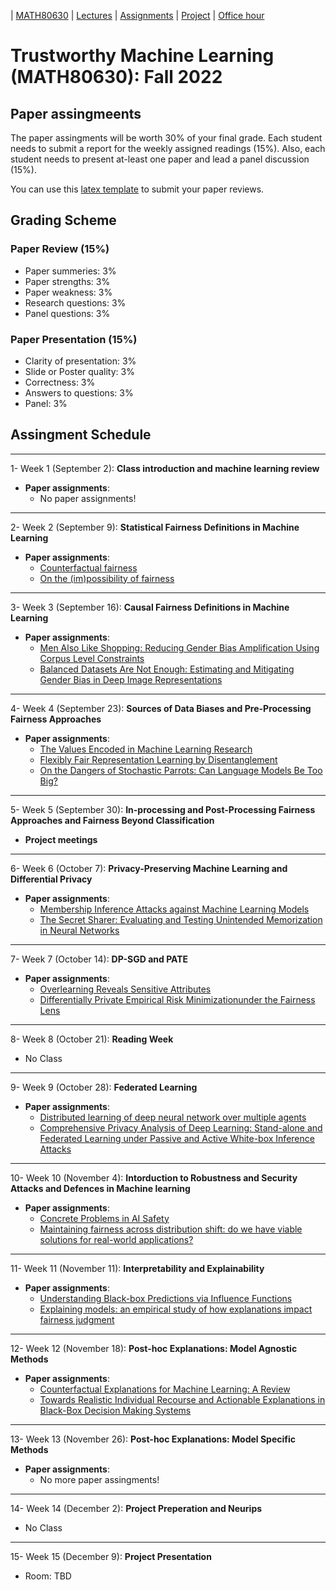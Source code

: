 | [MATH80630](main.md) | [Lectures](lectures.md) | [Assignments](assingments.md) | [Project](project.md) | [Office hour](office_hr.md)
# Trustworthy Machine Learning (MATH80630): Fall 2022

## Paper assingmeents

The paper assingments will be worth 30% of your final grade. Each student needs to submit a report for the weekly assigned readings (15%). Also, each student needs to present at-least one paper and lead a panel discussion (15%). 

You can use this [latex template](https://www.overleaf.com/read/zdnrprvjmywy) to submit your paper reviews.

## Grading Scheme 

### Paper Review (15%)
- Paper summeries: 3%
- Paper strengths: 3%
- Paper weakness: 3%
- Research questions: 3%
- Panel questions: 3%

### Paper Presentation (15%)
- Clarity of presentation: 3%
- Slide or Poster quality: 3%
- Correctness: 3%
- Answers to questions: 3%
- Panel: 3%


## Assingment Schedule
___
1- <span style="font-size:1em;">Week 1 (September 2): **Class introduction and machine learning review**</span>
- **Paper assignments**: 
  * No paper assignments!

___
2- <span style="font-size:1em;">Week 2 (September 9): **Statistical Fairness Definitions in Machine Learning**</span>
- **Paper assignments**: 
  * [Counterfactual fairness](https://arxiv.org/abs/1703.06856)
  * [On the (im)possibility of fairness](https://arxiv.org/abs/1609.07236)

___
3- <span style="font-size:1em;">Week 3 (September 16): **Causal Fairness Definitions in Machine Learning**</span>
- **Paper assignments**: 
  * [Men Also Like Shopping: Reducing Gender Bias Amplification Using Corpus Level Constraints](https://arxiv.org/abs/1707.09457)
  * [Balanced Datasets Are Not Enough: Estimating and Mitigating Gender Bias in Deep Image Representations](https://arxiv.org/abs/1811.08489)

___
4- <span style="font-size:1em;">Week 4 (September 23): **Sources of Data Biases and Pre-Processing Fairness Approaches**</span>
- **Paper assignments**: 
  * [The Values Encoded in Machine Learning Research](https://arxiv.org/abs/2106.15590)
  * [Flexibly Fair Representation Learning by Disentanglement](http://proceedings.mlr.press/v97/creager19a/creager19a.pdf)
  * [On the Dangers of Stochastic Parrots: Can Language Models Be Too Big?](https://s10251.pcdn.co/pdf/2021-bender-parrots.pdf)

___
5- <span style="font-size:1em;">Week 5 (September 30): **In-processing and Post-Processing Fairness Approaches and Fairness Beyond Classification**</span>
- **Project meetings**

___
6- <span style="font-size:1em;">Week 6 (October 7): **Privacy-Preserving Machine Learning and Differential Privacy**</span>
- **Paper assignments**: 
  * [Membership Inference Attacks against Machine Learning Models](https://arxiv.org/abs/1610.05820)
  * [The Secret Sharer: Evaluating and Testing Unintended Memorization in Neural Networks](https://arxiv.org/abs/1802.08232)

___
7- <span style="font-size:1em;">Week 7 (October 14): **DP-SGD and PATE**</span>
- **Paper assignments**: 
  * [Overlearning Reveals Sensitive Attributes](https://arxiv.org/abs/1905.11742)
  * [Differentially Private Empirical Risk Minimizationunder the Fairness Lens](https://proceedings.neurips.cc/paper/2021/file/e7e8f8e5982b3298c8addedf6811d500-Paper.pdf)

___
8- <span style="font-size:1em;">Week 8 (October 21): **Reading Week**</span>
- No Class
 
 
___
9- <span style="font-size:1em;">Week 9 (October 28): **Federated Learning**</span>
- **Paper assignments**: 
  * [Distributed learning of deep neural network over multiple agents](https://www.sciencedirect.com/science/article/pii/S1084804518301590)
  * [Comprehensive Privacy Analysis of Deep Learning: Stand-alone and Federated Learning under Passive and Active White-box Inference Attacks](https://arxiv.org/abs/1812.00910)

___
10- <span style="font-size:1em;">Week 10 (November 4): **Intorduction to Robustness and Security Attacks and Defences in Machine learning**</span>
- **Paper assignments**: 
  * [Concrete Problems in AI Safety](https://arxiv.org/abs/1606.06565)
  * [Maintaining fairness across distribution shift: do we have viable solutions for real-world applications?](https://arxiv.org/pdf/2202.01034)

___
11- <span style="font-size:1em;">Week 11 (November 11): **Interpretability and Explainability**</span>
- **Paper assignments**: 
  * [Understanding Black-box Predictions via Influence Functions](https://arxiv.org/abs/1703.04730)
  * [Explaining models: an empirical study of how explanations impact fairness judgment](https://dl.acm.org/doi/abs/10.1145/3301275.3302310)

___
12- <span style="font-size:1em;">Week 12 (November 18): **Post-hoc Explanations: Model Agnostic Methods**</span>
- **Paper assignments**: 
  * [Counterfactual Explanations for Machine Learning: A Review](https://arxiv.org/abs/2010.10596)
  * [Towards Realistic Individual Recourse and Actionable Explanations in Black-Box Decision Making Systems](https://arxiv.org/abs/1907.09615)

___
13- <span style="font-size:1em;">Week 13 (November 26): **Post-hoc Explanations: Model Specific Methods**</span>
- **Paper assignments**: 
  * No more paper assingments!

___
14- <span style="font-size:1em;">Week 14 (December 2): **Project Preperation and Neurips**</span>
- No Class

___
15- <span style="font-size:1em;">Week 15 (December 9): **Project Presentation**</span>
- Room: TBD 


